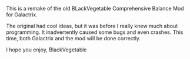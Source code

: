 This is a remake of the old BLackVegetable Comprehensive Balance Mod for Galactrix.

The original had cool ideas, but it was before I really knew much about programming. It inadvertently caused some
bugs and even crashes. This time, both Galactrix and the mod will be done correctly.

I hope you enjoy,
BlackVegetable
